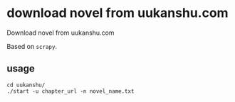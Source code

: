 # download novel from uukanshu.com

Download novel from uukanshu.com

Based on `scrapy`.

## usage

```shell
cd uukanshu/
./start -u chapter_url -n novel_name.txt
```

